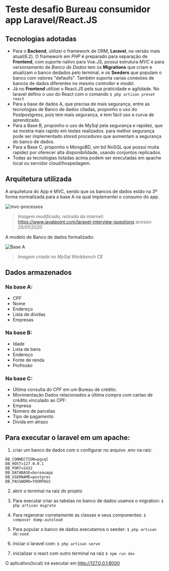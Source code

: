 # Teste desafio Bureau consumidor app Laravel/React.JS

## Tecnologias adotadas
- Para o **Backend**, utilizei o framework de ORM, **Laravel**, na versão mais atual(6.2). O framework em *PHP* é preparado para separação de **Frontend**, com suporte nativo para Vue.JS, possui estrutura *MVC* e para versionamento de *Banco de Dados* tem os **Migrations** que criam e atualizam o banco dedados pelo terminal, e os **Seeders** que populam o banco com valores "defaults". Também suporta varias conexões de bancos de dados diferentes no mesmo *controller* e *model*.
- Já no **Frontend** utilizei o React.JS pela sua praticidade e agilidade. No laravel defino o uso do React com o comando ``` $ php artisan preset react ```
- Para a base de dados A, que precisa de mais segurança, entre as tecnologias de Banco de dados citadas, proponho o uso do Postpostgress, pois tem mais segurança, e tem fácil uso e curva de aprendizado.
- Para a Base B, proponho o uso de MySql pela segurança e rapidez, que se mostra mais rapido em testes realizados. para melhor segurança pode ser implementado *stored procedures* que aumentam a segurança do banco de dados.
- Para a Base C, proponho o MongoBD, um bd NoSQL que possui muita rapidez por oferecer alta disponibilidade, usando conjuntos replicados.
- Todas as tecnologias listadas acima podem ser executadas em apache local ou servidor cloud/hospedagem.

## Arquitetura utilizada
A arquitetura do App é MVC, sendo que os bancos de dados estão na 3º forma normalizada para a base A na qual implementei o consumo do app.

![mvc-processos](https://user-images.githubusercontent.com/7758489/73460905-0a776000-4358-11ea-8bb7-286f8e334647.png)
> *Imagem modificada, retirada da internet:* https://www.javatpoint.com/laravel-interview-questions *acesso: 29/01/2020*

A modelo de Banco de dados formalizado:

![Base A](https://user-images.githubusercontent.com/7758489/73460809-d9972b00-4357-11ea-94c9-bd6a3bdc1cf8.png)
> *Imagem criada no MySql Workbench CE*

## Dados armazenados

### Na base A:
- CPF
- Nome
- Endereço
- Lista de dívidas
- Empresas

### Na base B:
- Idade
- Lista de bens
- Endereço
- Fonte de renda
- Profissão

### Na base C:
- Última consulta do CPF em um Bureau de crédito.
- Movimentação
Dados relacionados a última compra com cartao de crédito vinculado ao CPF:
- Empresa
- Número de parcelas
- Tipo de pagamento
- Divida em atrazo

## Para executar o laravel em um apache:
1. criar um banco de dados com o configurar no arquivo .env na raiz:

```
DB_CONNECTION=pgsql
DB_HOST=127.0.0.1
DB_PORT=5432
DB_DATABASE=boreauapp
DB_USERNAME=postgres
DB_PASSWORD=YOURPASS
```

2. abrir o terminal na raiz do projeto

3. Para executar criar as tabelas no banco de dados usamos o migration:
``` $ php artisan migrate ``` 

4. Para regenerar corretamente as classes e seus componentes:
``` $ composer dump-autoload ``` 

5.  Para popular o banco de dados executamos o seeder:
``` $ php artisan db:seed ```

6. iniciar o laravel com:
``` $ php artisan serve ```

7. inicializar o react com outro terminal na raiz
``` $ npm run dev ```

O aplicativo(local) irá executar em http://127.0.0.1:8000
